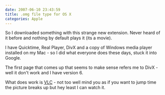```yaml
---
date: 2007-06-10 23:43:59
title: .omg file type for OS X
categories: Apple
---
```


So I downloaded something with this strange new extension. Never heard of it before and nothing by default plays it (its a movie).

I have Quicktime, Real Player, DivX and a copy of Windows media player installed on my Mac - so I did what everyone does these days, stuck it into Google.

The first page that comes up that seems to make sense refers me to DivX - well it don't work and I have version 6.

What does work is [VLC](http://www.videolan.org/vlc/) - not too well mind you as if you want to jump time the picture breaks up but hey least I can watch it.
